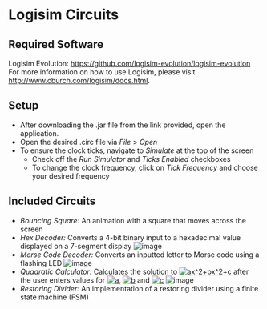 # Logisim Circuits

## Required Software
Logisim Evolution: https://github.com/logisim-evolution/logisim-evolution  
For more information on how to use Logisim, please visit http://www.cburch.com/logisim/docs.html.

## Setup
- After downloading the .jar file from the link provided, open the application.
- Open the desired .circ file via _File_ > _Open_
- To ensure the clock ticks, navigate to _Simulate_ at the top of the screen
    - Check off the _Run Simulator_ and _Ticks Enabled_ checkboxes
    - To change the clock frequency, click on _Tick Frequency_ and choose your desired frequency

## Included Circuits
- _Bouncing Square:_ An animation with a square that moves across the screen
- _Hex Decoder:_ Converts a 4-bit binary input to a hexadecimal value displayed on a 7-segment display
    ![image](https://user-images.githubusercontent.com/69637288/130247613-591c1483-3528-40a9-88c3-943f3fd6a638.png)
- _Morse Code Decoder:_ Converts an inputted letter to Morse code using a flashing LED
    ![image](https://user-images.githubusercontent.com/69637288/130247867-15d15da4-0428-4bb6-b682-c40b13ab9c2e.png)
- _Quadratic Calculator:_ Calculates the solution to <a href="https://www.codecogs.com/eqnedit.php?latex=ax^2&plus;bx^2&plus;c" target="_blank"><img src="https://latex.codecogs.com/svg.latex?ax^2&plus;bx^2&plus;c" title="ax^2+bx^2+c" /></a> after the user enters values for <a href="https://www.codecogs.com/eqnedit.php?latex=a" target="_blank"><img src="https://latex.codecogs.com/svg.latex?a" title="a" /></a>, <a href="https://www.codecogs.com/eqnedit.php?latex=b" target="_blank"><img src="https://latex.codecogs.com/svg.latex?b" title="b" /></a> and <a href="https://www.codecogs.com/eqnedit.php?latex=c" target="_blank"><img src="https://latex.codecogs.com/svg.latex?c" title="c" /></a>
    ![image](https://user-images.githubusercontent.com/69637288/130248001-d0bb768a-07ca-477c-80b1-3623f9d2c3ed.png)
- _Restoring Divider:_ An implementation of a restoring divider using a finite state machine (FSM)
